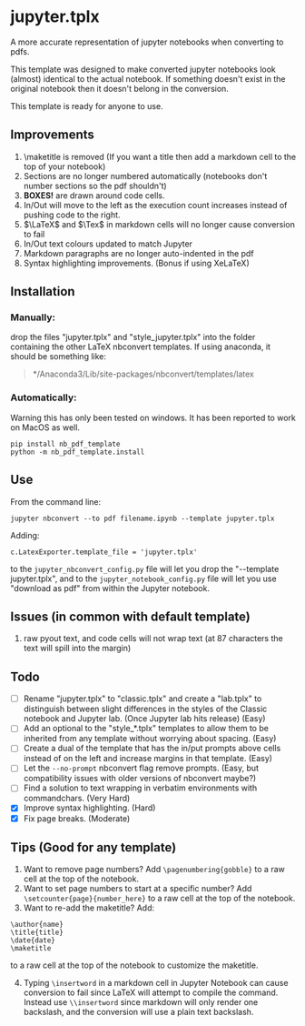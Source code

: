 # jupyter.tplx
A more accurate representation of jupyter notebooks when converting to pdfs.

This template was designed to make converted jupyter notebooks look (almost) identical to the actual notebook. If something doesn't exist in the original notebook then it doesn't belong in the conversion.

This template is ready for anyone to use.

## Improvements
1. \maketitle is removed (If you want a title then add a markdown cell to the top of your notebook)
2. Sections are no longer numbered automatically (notebooks don't number sections so the pdf shouldn't)
3. **BOXES!** are drawn around code cells.
4. In/Out will move to the left as the execution count increases instead of pushing code to the right.
5. $\LaTeX$ and $\Tex$ in markdown cells will no longer cause conversion to fail
6. In/Out text colours updated to match Jupyter
7. Markdown paragraphs are no longer auto-indented in the pdf
8. Syntax highlighting improvements. (Bonus if using XeLaTeX)

## Installation

### Manually:
drop the files "jupyter.tplx" and "style_jupyter.tplx" into the folder containing the other LaTeX nbconvert templates. If using anaconda, it should be something like: 
> */Anaconda3/Lib/site-packages/nbconvert/templates/latex

### Automatically:
Warning this has only been tested on windows. It has been reported to work on MacOS as well.
```
pip install nb_pdf_template
python -m nb_pdf_template.install
```

## Use
From the command line:
```
jupyter nbconvert --to pdf filename.ipynb --template jupyter.tplx
```

Adding:
```
c.LatexExporter.template_file = 'jupyter.tplx'
```
to the ```jupyter_nbconvert_config.py``` file will let you drop the "--template jupyter.tplx", and to the ```jupyter_notebook_config.py``` file will let you use "download as pdf" from within the Jupyter notebook.

## Issues (in common with default template)
1. raw pyout text, and code cells will not wrap text (at 87 characters the text will spill into the margin)

## Todo
- [ ] Rename "jupyter.tplx" to "classic.tplx" and create a "lab.tplx" to distinguish between slight differences in the styles of the Classic notebook and Jupyter lab. (Once Jupyter lab hits release) (Easy)
- [ ] Add an optional to the "style_*.tplx" templates to allow them to be inherited from any template without worrying about spacing. (Easy)
- [ ] Create a dual of the template that has the in/put prompts above cells instead of on the left and increase margins in that template. (Easy)
- [ ] Let the ```--no-prompt``` nbconvert flag remove prompts. (Easy, but compatibility issues with older versions of nbconvert maybe?)
- [ ] Find a solution to text wrapping in verbatim environments with commandchars. (Very Hard)
- [x] Improve syntax highlighting. (Hard)
- [x] Fix page breaks. (Moderate)

## Tips (Good for any template)
1. Want to remove page numbers? Add ```\pagenumbering{gobble}``` to a raw cell at the top of the notebook.
2. Want to set page numbers to start at a specific number? Add ```\setcounter{page}{number_here}``` to a raw cell at the top of the notebook.
3. Want to re-add the maketitle? Add:
```
\author{name}
\title{title}
\date{date}
\maketitle
```
to a raw cell at the top of the notebook to customize the maketitle.

4. Typing ```\insertword``` in a markdown cell in Jupyter Notebook can cause conversion to fail since LaTeX will attempt to compile the command. Instead use ```\\insertword``` since markdown will only render one backslash, and the conversion will use a plain text backslash.
